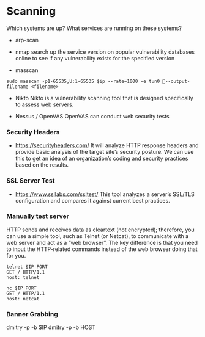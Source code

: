 # Scanning
Which systems are up?
What services are running on these systems?

- arp-scan


- nmap
	 search up the service version on popular vulnerability databases online to see if any vulnerability exists for the specified version


- masscan
```
sudo masscan -p1-65535,U:1-65535 $ip --rate=1000 -e tun0 --output-filename <filename>

```



- Nikto
Nikto is a vulnerability scanning tool that is designed specifically to assess web servers.




- Nessus / OpenVAS
	OpenVAS can conduct web security tests










### Security Headers

- <https://securityheaders.com/> It will analyze HTTP response headers and provide basic analysis of the target site’s security posture. We can use this to get an idea of an organization’s coding and security practices based on the results. 


### SSL Server Test
- <https://www.ssllabs.com/ssltest/> This tool analyzes a server’s SSL/TLS configuration and compares it against current best practices.




### Manually test server

HTTP sends and receives data as cleartext (not encrypted); therefore, you can use a simple tool, such as Telnet (or Netcat), to communicate with a web server and act as a “web browser”. The key difference is that you need to input the HTTP-related commands instead of the web browser doing that for you.

```
telnet $IP PORT
GET / HTTP/1.1
host: telnet
```

```
nc $IP PORT
GET / HTTP/1.1
host: netcat
```

### Banner Grabbing
dmitry -p -b $IP
dmitry -p -b HOST